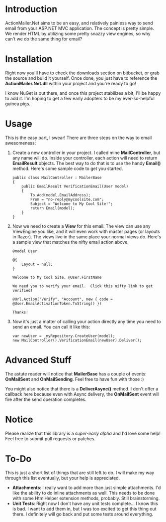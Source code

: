 Introduction
============
ActionMailer.Net aims to be an easy, and relatively painless way to send email from your ASP.NET MVC application.  The concept is pretty simple.  We render HTML by utilizing some pretty snazzy view engines, so why can't we do the same thing for email?


Installation
============
Right now you'll have to check the downloads section on bitbucket, or grab the source and build it yourself.  Once done, you just have to reference the **ActionMailer.Net.dll** within your project and you're ready to go!

I know NuGet is out there, and once this project stabilizes a bit, I'll be happy to add it.  I'm hoping to get a few early adopters to be my ever-so-helpful guinea pigs.


Usage
=====
This is the easy part, I swear!  There are three steps on the way to email awesomeness:

 1. Create a new controller in your project.  I called mine **MailController**, but any name will do.  Inside your controller, each action will need to return **EmailResult** objects.  The best way to do that is to use the handy **Email()** method.  Here's some sample code to get you started.

        public class MailController : MailerBase
        {
            public EmailResult VerificationEmail(User model)
            {
                To.Add(model.EmailAddress);
                From = "no-reply@mycoolsite.com";
                Subject = "Welcome to My Cool Site!";
                return Email(model);
            }
        }
 2. Now we need to create a **View** for this email.  The view can use any ViewEngine you like, and it will even work with master pages (or layouts in Razor).  The views live in the same place your normal views do.  Here's a sample view that matches the nifty email action above.

        @model User

        @{
            Layout = null;
        }

        Welcome to My Cool Site, @User.FirstName

        We need you to verify your email.  Click this nifty link to get verified!

        @Url.Action("Verify", "Account", new { code = @User.EmailActivationToken.ToString() })

        Thanks!
 3. Now it's just a matter of calling your action directly any time you need to send an email.  You can call it like this:

        var newUser = _myRepository.CreateUser(model);
        new MailController().VerificationEmail(newUser).Deliver();

Advanced Stuff
==============
The astute reader will notice that **MailerBase** has a couple of events:  **OnMailSent** and **OnMailSending**.  Feel free to have fun with those :)

You might also notice that there is a **DeliverAsync()** method.  I don't offer a callback here because even with Async delivery, the **OnMailSent** event will fire after the send operation completes.


Notice
======
Please realize that this library is a *super-early alpha* and I'd love some help!  Feel free to submit pull requests or patches.

To-Do
=====
This is just a short list of things that are still left to do.  I will make my way through this list eventually, but your help is appreciated.

  - **Attachments**:  I really want to add more than just simple attachments.  I'd like the ability to do inline attachments as well.  This needs to be done with some HtmlHelper extension methods, probably.  Still brainstorming.
  - **Unit Tests**:  Right now I don't have any unit tests complete... I know this is bad.  I want to add them in, but I was too excited to get this thing out there.  I definitely will go back and put some tests around everything.